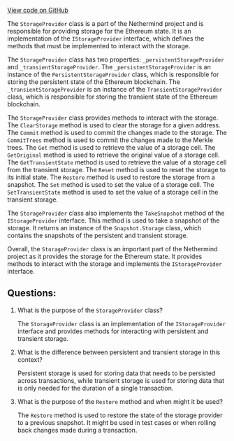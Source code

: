 [View code on GitHub](https://github.com/nethermindeth/nethermind/Nethermind.State/StorageProvider.cs)

The `StorageProvider` class is a part of the Nethermind project and is responsible for providing storage for the Ethereum state. It is an implementation of the `IStorageProvider` interface, which defines the methods that must be implemented to interact with the storage.

The `StorageProvider` class has two properties: `_persistentStorageProvider` and `_transientStorageProvider`. The `_persistentStorageProvider` is an instance of the `PersistentStorageProvider` class, which is responsible for storing the persistent state of the Ethereum blockchain. The `_transientStorageProvider` is an instance of the `TransientStorageProvider` class, which is responsible for storing the transient state of the Ethereum blockchain.

The `StorageProvider` class provides methods to interact with the storage. The `ClearStorage` method is used to clear the storage for a given address. The `Commit` method is used to commit the changes made to the storage. The `CommitTrees` method is used to commit the changes made to the Merkle trees. The `Get` method is used to retrieve the value of a storage cell. The `GetOriginal` method is used to retrieve the original value of a storage cell. The `GetTransientState` method is used to retrieve the value of a storage cell from the transient storage. The `Reset` method is used to reset the storage to its initial state. The `Restore` method is used to restore the storage from a snapshot. The `Set` method is used to set the value of a storage cell. The `SetTransientState` method is used to set the value of a storage cell in the transient storage.

The `StorageProvider` class also implements the `TakeSnapshot` method of the `IStorageProvider` interface. This method is used to take a snapshot of the storage. It returns an instance of the `Snapshot.Storage` class, which contains the snapshots of the persistent and transient storage.

Overall, the `StorageProvider` class is an important part of the Nethermind project as it provides the storage for the Ethereum state. It provides methods to interact with the storage and implements the `IStorageProvider` interface.
## Questions: 
 1. What is the purpose of the `StorageProvider` class?
    
    The `StorageProvider` class is an implementation of the `IStorageProvider` interface and provides methods for interacting with persistent and transient storage.

2. What is the difference between persistent and transient storage in this context?
    
    Persistent storage is used for storing data that needs to be persisted across transactions, while transient storage is used for storing data that is only needed for the duration of a single transaction.

3. What is the purpose of the `Restore` method and when might it be used?
    
    The `Restore` method is used to restore the state of the storage provider to a previous snapshot. It might be used in test cases or when rolling back changes made during a transaction.